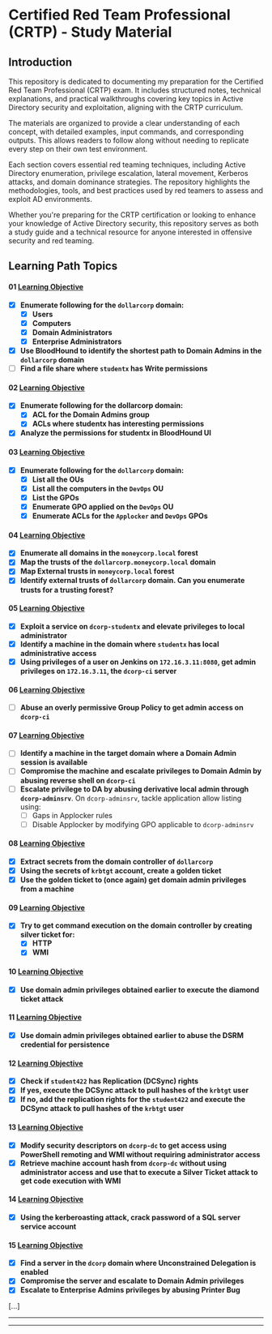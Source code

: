 # Certified Red Team Professional (CRTP) - Study Material

<!--
<div>
	<img src="https://assets.ine.com/certifications/badges/eWPT.png" alt="eWPT Logo" width="150" height="auto">
</div>
-->

## Introduction

This repository is dedicated to documenting my preparation for the Certified Red Team Professional (CRTP) exam. It includes structured notes, technical explanations, and practical walkthroughs covering key topics in Active Directory security and exploitation, aligning with the CRTP curriculum.

The materials are organized to provide a clear understanding of each concept, with detailed examples, input commands, and corresponding outputs. This allows readers to follow along without needing to replicate every step on their own test environment.

Each section covers essential red teaming techniques, including Active Directory enumeration, privilege escalation, lateral movement, Kerberos attacks, and domain dominance strategies. The repository highlights the methodologies, tools, and best practices used by red teamers to assess and exploit AD environments.

Whether you're preparing for the CRTP certification or looking to enhance your knowledge of Active Directory security, this repository serves as both a study guide and a technical resource for anyone interested in offensive security and red teaming.

## Learning Path Topics

#### 01 [Learning Objective](./learning_objective_01.md)

- [x] **Enumerate following for the `dollarcorp` domain:**
	- [x]  **Users**
	- [x] **Computers**
	- [x] **Domain Administrators**
	- [x] **Enterprise Administrators**
- [x] **Use BloodHound to identify the shortest path to Domain Admins in the `dollarcorp` domain**
- [ ] **Find a file share where `studentx` has Write permissions**

#### 02 [Learning Objective](./learning_objective_02.md)

- [x] **Enumerate following for the dollarcorp domain:**
	- [x] **ACL for the Domain Admins group**
	- [x] **ACLs where studentx has interesting permissions**
- [x] **Analyze the permissions for studentx in BloodHound UI**

#### 03 [Learning Objective](./learning_objective_03.md)

- [x] **Enumerate following for the `dollarcorp` domain:**
	- [x] **List all the OUs**
	- [x] **List all the computers in the `DevOps` OU**
	- [x] **List the GPOs**
	- [x] **Enumerate GPO applied on the `DevOps` OU**
	- [x] **Enumerate ACLs for the `Applocker` and `DevOps` GPOs**

#### 04 [Learning Objective](./learning_objective_04.md)

- [x] **Enumerate all domains in the `moneycorp.local` forest**
- [x] **Map the trusts of the `dollarcorp.moneycorp.local` domain**
- [x] **Map External trusts in `moneycorp.local` forest**
- [x] **Identify external trusts of `dollarcorp` domain. Can you enumerate trusts for a trusting forest?**

#### 05 [Learning Objective](./learning_objective_05.md)

- [x] **Exploit a service on `dcorp-studentx` and elevate privileges to local administrator**
- [x] **Identify a machine in the domain where `studentx` has local administrative access**
- [x] **Using privileges of a user on Jenkins on `172.16.3.11:8080`, get admin privileges on `172.16.3.11`, the `dcorp-ci` server**

#### 06 [Learning Objective](./learning_objective_06.md)

- [ ] **Abuse an overly permissive Group Policy to get admin access on `dcorp-ci`**

#### 07 [Learning Objective](./learning_objective_07.md)

- [ ] **Identify a machine in the target domain where a Domain Admin session is available**
- [ ] **Compromise the machine and escalate privileges to Domain Admin by abusing reverse shell on `dcorp-ci`**
- [ ] **Escalate privilege to DA by abusing derivative local admin through `dcorp-adminsrv`**. On `dcorp-adminsrv`, tackle application allow listing using:
	- [ ] Gaps in Applocker rules
	- [ ] Disable Applocker by modifying GPO applicable to `dcorp-adminsrv`

#### 08 [Learning Objective](./learning_objective_08.md)

- [x] **Extract secrets from the domain controller of `dollarcorp`**
- [x] **Using the secrets of `krbtgt` account, create a golden ticket**
- [x] **Use the golden ticket to (once again) get domain admin privileges from a machine**

#### 09 [Learning Objective](./learning_objective_09.md)

- [x] **Try to get command execution on the domain controller by creating silver ticket for:**
	- [x] **HTTP**
	- [x] **WMI**

#### 10 [Learning Objective](./learning_objective_10.md)

- [x] **Use domain admin privileges obtained earlier to execute the diamond ticket attack**

#### 11 [Learning Objective](./learning_objective_11.md)

- [x] **Use domain admin privileges obtained earlier to abuse the DSRM credential for persistence**

#### 12 [Learning Objective](./learning_objective_12.md)

- [x] **Check if `student422` has Replication (DCSync) rights**
- [x] **If yes, execute the DCSync attack to pull hashes of the `krbtgt` user**
- [x] **If no, add the replication rights for the `student422` and execute the DCSync attack to pull hashes of the `krbtgt` user**

#### 13 [Learning Objective](./learning_objective_13.md)

- [x] **Modify security descriptors on `dcorp-dc` to get access using PowerShell remoting and WMI without requiring administrator access**
- [x] **Retrieve machine account hash from `dcorp-dc` without using administrator access and use that to execute a Silver Ticket attack to get code execution with WMI**

#### 14 [Learning Objective](./learning_objective_14.md)

- [x] **Using the kerberoasting attack, crack password of a SQL server service account**

#### 15 [Learning Objective](./learning_objective_15.md)

- [x] **Find a server in the `dcorp` domain where Unconstrained Delegation is enabled**
- [x] **Compromise the server and escalate to Domain Admin privileges**
- [x] **Escalate to Enterprise Admins privileges by abusing Printer Bug**

[...]

---
---
